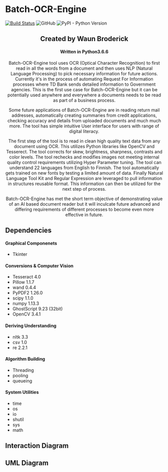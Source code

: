 
<HTML>
  <head>
  <meta charset="UTF-8">
  <meta name="description" content="Source code for the Batch-OCR-Engine project">
  <meta name="keywords" content="Python, OCR, NLP, NLTK, Computer, Vision, Document, AI, Tesseract, OpenCV">
  <meta name="author" content="Waun Broderick">
  <meta name="viewport" content="width=device-width, initial-scale=1.0">
</head>
  <h1>Batch-OCR-Engine</h1>
  
[![Build Status](https://travis-ci.com/WaunBroderick/INPROD.svg?branch=master)](https://travis-ci.com/WaunBroderick/INPROD)
![GitHub](https://img.shields.io/github/license/mashape/apistatus.svg)
![PyPI - Python Version](https://img.shields.io/pypi/pyversions/Django.svg)


  <center>
    <h2>Created by Waun Broderick </h2>
    <h4>Written in Python3.6.6</h4>
    <p>
      Batch-OCR-Engine tool uses OCR (Optical Character Recognition) to first read in all the words from a document and then uses NLP (Natural Language Processing) to pick necessary information for future actions. Currently it's in the process of automating Request For Information processes where TD Bank sends detailed information to Government agencies. This is the first use case for Batch-OCR-Engine but it can be potentially used anywhere and everywhere a documents needs to be read as part of a business process.

 

Some future applications of Batch-OCR-Engine are in reading return mail addresses, automatically creating summaries from credit applications, checking accuracy and details from uploaded documents and much much more. The tool has simple intuitive User interface for users with range of digital literacy.</center>
  
  
  <center><p>
  The first step of the tool is to read in clean high quality text data from any document using OCR. This utilizes Python libraries like OpenCV and Tesserect. The tool corrects for skew, brightness, sharpness, contrasts and color levels. The tool rechecks and modifies images not meeting internal quality control requirements utilizing Hyper Parameter tuning. The tool can understand 22 languages from English to Finnish. The tool automatically gets trained on new fonts by testing a limited amount of data. Finally Natural Language Tool Kit and Regular Expression are leveraged to pull information in structures reusable format. This information can then be utilized for the next step of process.

 

Batch-OCR-Engine has met the short term objective of demonstrating value of an AI based document reader but it will inculcate future advanced and differing requirements of different processes to become even more effective in future.

 
  </p></center>
  
  <h2>Dependencies</h2>
  <h4>Graphical Componenets</h4>
  <ul>
  <li>
    Tkinter
  </li>
  </ul>
  <h4>Conversions & Computer Vision</h4>
  <ul>
  <li>
    Tesseract 4.0
  </li>
  <li>
    Pillow 1.1.7
  </li>
    <li>
      wand 0.4.4
  </li>
    <li>
      PyPDF2 1.26.0
  </li>
    <li>
      scipy 1.1.0
  </li>
    <li>
      numpy 1.13.3
  </li>
  <li>
      GhostScript 9.23 (32bit)
  </li>
  <li>
    OpenCV 3.4.1
  </li>
  </ul>
   <h4>Deriving Understanding</h4>
  <ul>
  <li>
    nltk 3.3
  </li>
  <li>
    csv 1.0
  </li>
    <li>
      re 2.2.1
  </li>
  </ul>
   <h4>Algorithm Building</h4>
  <ul>
  <li>
    Threading
  </li>
    <li>
      pooling
  </li>
    <li>
      queueing
  </li>
  </ul>
   <h4>System Utilities</h4>
  <ul>
  <li>
    time
  </li>
    <li>
      os
  </li>
    <li>
      io
  </li>
    <li>
      shutil
  </li>
    <li>
      sys
  </li>
    <li>
      math
  </li>
  </ul>
  <h2>Interaction Diagram</h2>
  
  <h2>UML Diagram</h2>
  
</HTML>
